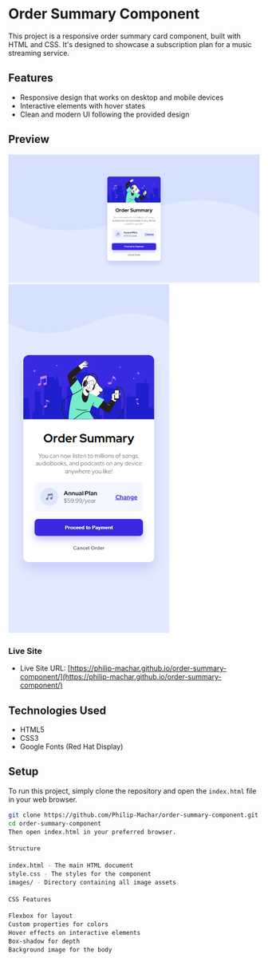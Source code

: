 # Order Summary Component

This project is a responsive order summary card component, built with HTML and CSS. It's designed to showcase a subscription plan for a music streaming service.

## Features

- Responsive design that works on desktop and mobile devices
- Interactive elements with hover states
- Clean and modern UI following the provided design

## Preview

![Desktop Preview](images/desktop-preview.png)
![Mobile Preview](images/mobile-preview.png)

### Live Site

- Live Site URL: [https://philip-machar.github.io/order-summary-component/](https://philip-machar.github.io/order-summary-component/)

## Technologies Used

- HTML5
- CSS3
- Google Fonts (Red Hat Display)

## Setup

To run this project, simply clone the repository and open the `index.html` file in your web browser.

```bash
git clone https://github.com/Philip-Machar/order-summary-component.git
cd order-summary-component
Then open index.html in your preferred browser.

Structure

index.html - The main HTML document
style.css - The styles for the component
images/ - Directory containing all image assets

CSS Features

Flexbox for layout
Custom properties for colors
Hover effects on interactive elements
Box-shadow for depth
Background image for the body


